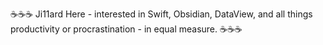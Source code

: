 ☕️☕️☕️
Ji11ard Here - interested in Swift, Obsidian, DataView, and all things productivity or procrastination - in equal measure. 
☕️☕️☕️
